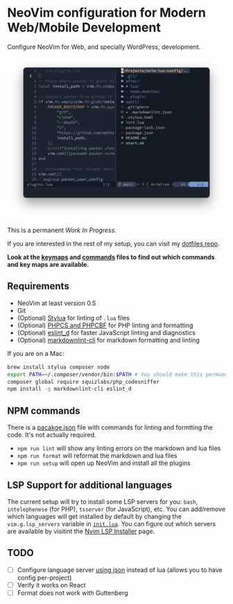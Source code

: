 # NeoVim configuration for Modern Web/Mobile Development

Configure NeoVim for Web, and specially WordPress, development.

![Screenshot of NeoVim](screenshot.png)

This is a permanent _Work In Progress_.

If you are interested in the rest of my setup, you can visit my [dotfiles repo](https://github.com/marioy47/dotfiles).

**Look at the [keymaps](lua/keymaps.lua) and [commands](lua/commands.lua) files to find out which commands and key maps are available.**

## Requirements

- NeoVim at least version 0.5
- Git
- (Optional) [Stylua](https://github.com/johnnymorganz/stylua) for linting of `.lua` files
- (Optional) [PHPCS and PHPCBF](https://github.com/squizlabs/PHP_CodeSniffer) for PHP linting and formatting
- (Optional) [eslint_d](https://github.com/mantoni/eslint_d.js) for faster JavaScript linting and diagnostics
- (Optional) [markdownlint-cli](https://github.com/igorshubovych/markdownlint-cli) for markdown formatting and linting

If you are on a Mac:

```bash
brew install stylua composer node
export PATH=~/.composer/vendor/bin:$PATH # You should make this permanent somehow
composer global require squizlabs/php_codesniffer
npm install -g markdownlint-cli eslint_d
```

## NPM commands

There is a [pacakge.json](package.json) file with commands for linting and formtting the code. It's not actually required.

- `npm run lint` will show any linting errors on the markdown and lua files
- `npm run format` will reformat the markdown and lua files
- `npm run setup` will open up NeoVim and install all the plugins

## LSP Support for additional languages

The current setup will try to install some LSP servers for you: `bash`, `intelephenese` (for PHP), `tsserver` (for JavaScript), etc. You can add/remove which languages will get installed by default by changing the `vim.g.lsp_servers` variable in [`init.lua`](init.lua). You can figure out which servers are available by visitint the [Nvim LSP Installer](https://github.com/williamboman/nvim-lsp-installer#available-lsps) page.

## TODO

- [ ] Configure language server [using json](https://github.com/tamago324/nlsp-settings.nvim) instead of lua (allows you to have config per-project)
- [ ] Verify it works on React
- [ ] Format does not work with Guttenberg
